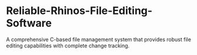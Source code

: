 # Reliable-Rhinos-File-Editing-Software
A comprehensive C-based file management system that provides robust file editing capabilities with complete change tracking.

